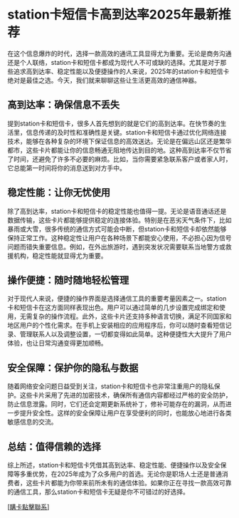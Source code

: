 # station卡短信卡高到达率2025年最新推荐

在这个信息爆炸的时代，选择一款高效的通讯工具显得尤为重要。无论是商务沟通还是个人联络，station卡和短信卡都成为现代人不可或缺的选择。尤其是对于那些追求高到达率、稳定性能以及便捷操作的人来说，2025年的station卡和短信卡绝对是最佳之选。今天，我们就来聊聊这些让生活更高效的通信神器。

## 高到达率：确保信息不丢失

提到station卡和短信卡，很多人首先想到的就是它们的高到达率。在快节奏的生活里，信息传递的及时性和准确性是关键。station卡和短信卡通过优化网络连接技术，能够在各种复杂的环境下保证信息的高效送达。无论是在偏远山区还是繁华都市，这些卡片都能让你的信息畅通无阻地传达到目的地。这种高到达率不仅节省了时间，还避免了许多不必要的麻烦。比如，当你需要紧急联系客户或者家人时，它总能第一时间将你的消息送到对方手中。

## 稳定性能：让你无忧使用

除了高到达率，station卡和短信卡的稳定性能也值得一提。无论是语音通话还是数据传输，这些卡片都能够提供稳定的连接体验。特别是在恶劣天气条件下，比如暴雨或大雪，很多传统的通信方式可能会中断，但station卡和短信卡却依然能够保持正常工作。这种稳定性让用户在各种场景下都能安心使用，不必担心因为信号问题而错失重要信息。例如，在外出旅游时，遇到突发状况需要联系当地警方或救援机构，稳定性能就显得尤为重要。

## 操作便捷：随时随地轻松管理

对于现代人来说，便捷的操作界面是选择通信工具的重要考量因素之一。station卡和短信卡在这方面同样表现出色。用户可以通过简单的几步设置完成绑定和使用，无需复杂的操作流程。此外，这些卡片还支持多种语言切换，满足不同国家和地区用户的个性化需求。在手机上安装相应的应用程序后，你可以随时查看短信记录、管理联系人以及调整设置，一切都变得如此简单。这种便捷性大大提升了用户体验，也让日常沟通变得更加顺畅。

## 安全保障：保护你的隐私与数据

随着网络安全问题日益受到关注，station卡和短信卡也非常注重用户的隐私保护。这些卡片采用了先进的加密技术，确保所有通信内容都经过严格的安全防护，防止信息泄露。同时，它们还会定期更新系统补丁，修补可能存在的漏洞，从而进一步提升安全性。这样的安全保障让用户在享受便利的同时，也能放心地进行各类敏感信息的交流。

## 总结：值得信赖的选择

综上所述，station卡和短信卡凭借其高到达率、稳定性能、便捷操作以及安全保障等多重优势，在2025年成为了众多用户的首选。无论你是职场人士还是普通消费者，这些卡片都能为你带来前所未有的通信体验。如果你正在寻找一款高效可靠的通信工具，那么station卡和短信卡无疑是你不可错过的好选择。

[[購卡點擊聯系](https://t.me/s/SXDXQF)]